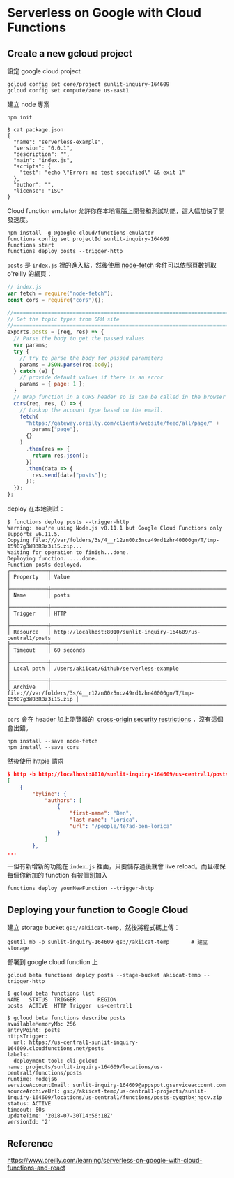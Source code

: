 # Serverless on Google with Cloud Functions

## Create a new gcloud project

設定 google cloud project

```shell
gcloud config set core/project sunlit-inquiry-164609
gcloud config set compute/zone us-east1
```

建立 node 專案

```shell
npm init
```

```shell
$ cat package.json 
{
  "name": "serverless-example",
  "version": "0.0.1",
  "description": "",
  "main": "index.js",
  "scripts": {
    "test": "echo \"Error: no test specified\" && exit 1"
  },
  "author": "",
  "license": "ISC"
}
```

Cloud function emulator 允許你在本地電腦上開發和測試功能，這大幅加快了開發速度。

```shell
npm install -g @google-cloud/functions-emulator
functions config set projectId sunlit-inquiry-164609
functions start
functions deploy posts --trigger-http
```

`posts` 是 `index.js` 裡的進入點，然後使用 [node-fetch](https://www.npmjs.com/package/node-fetch) 套件可以依照頁數抓取 o'reilly 的網頁：

```js
// index.js
var fetch = require("node-fetch");
const cors = require("cors")();

//===========================================================================
// Get the topic types from ORM site
//===========================================================================
exports.posts = (req, res) => {
  // Parse the body to get the passed values
  var params;
  try {
    // try to parse the body for passed parameters
    params = JSON.parse(req.body);
  } catch (e) {
    // provide default values if there is an error
    params = { page: 1 };
  }
  // Wrap function in a CORS header so is can be called in the browser
  cors(req, res, () => {
    // Lookup the account type based on the email.
    fetch(
      "https://gateway.oreilly.com/clients/website/feed/all/page/" +
        params["page"],
      {}
    )
      .then(res => {
        return res.json();
      })
      .then(data => {
        res.send(data["posts"]);
      });
  });
};
```

deploy 在本地測試：

```shell
$ functions deploy posts --trigger-http
Warning: You're using Node.js v8.11.1 but Google Cloud Functions only supports v6.11.5.
Copying file:///var/folders/3s/4__r12zn00z5ncz49rd1zhr40000gn/T/tmp-15907g3W83RBz3i15.zip...
Waiting for operation to finish...done.
Deploying function......done.
Function posts deployed.
┌────────────┬───────────────────────────────────────────────────────────────────────────────────┐
│ Property   │ Value                                                                             │
├────────────┼───────────────────────────────────────────────────────────────────────────────────┤
│ Name       │ posts                                                                             │
├────────────┼───────────────────────────────────────────────────────────────────────────────────┤
│ Trigger    │ HTTP                                                                              │
├────────────┼───────────────────────────────────────────────────────────────────────────────────┤
│ Resource   │ http://localhost:8010/sunlit-inquiry-164609/us-central1/posts                     │
├────────────┼───────────────────────────────────────────────────────────────────────────────────┤
│ Timeout    │ 60 seconds                                                                        │
├────────────┼───────────────────────────────────────────────────────────────────────────────────┤
│ Local path │ /Users/akiicat/Github/serverless-example                                          │
├────────────┼───────────────────────────────────────────────────────────────────────────────────┤
│ Archive    │ file:///var/folders/3s/4__r12zn00z5ncz49rd1zhr40000gn/T/tmp-15907g3W83RBz3i15.zip │
└────────────┴───────────────────────────────────────────────────────────────────────────────────┘
```

 `cors` 會在 header 加上瀏覽器的  [cross-origin security restrictions](https://developer.mozilla.org/en-US/docs/Web/HTTP/Access_control_CORS) ，沒有這個會出錯。

 ```shell
npm install --save node-fetch
npm install --save cors
 ```

然後使用 httpie 請求

```json
$ http -b http://localhost:8010/sunlit-inquiry-164609/us-central1/posts page=1
[
    {
        "byline": {
            "authors": [
                {
                    "first-name": "Ben",
                    "last-name": "Lorica",
                    "url": "/people/4e7ad-ben-lorica"
                }
            ]
        },
...
```

一但有新增新的功能在 `index.js` 裡面，只要儲存過後就會 live reload。而且確保每個你新加的 function 有被個別加入

```shell
functions deploy yourNewFunction --trigger-http
```

## Deploying your function to Google Cloud

建立 storage bucket `gs://akiicat-temp`，然後將程式碼上傳：

```shell
gsutil mb -p sunlit-inquiry-164609 gs://akiicat-temp       # 建立 storage
```

部署到 google cloud function 上

```shell
gcloud beta functions deploy posts --stage-bucket akiicat-temp --trigger-http
```

```shell
$ gcloud beta functions list
NAME   STATUS  TRIGGER       REGION
posts  ACTIVE  HTTP Trigger  us-central1

$ gcloud beta functions describe posts
availableMemoryMb: 256
entryPoint: posts
httpsTrigger:
  url: https://us-central1-sunlit-inquiry-164609.cloudfunctions.net/posts
labels:
  deployment-tool: cli-gcloud
name: projects/sunlit-inquiry-164609/locations/us-central1/functions/posts
runtime: nodejs6
serviceAccountEmail: sunlit-inquiry-164609@appspot.gserviceaccount.com
sourceArchiveUrl: gs://akiicat-temp/us-central1-projects/sunlit-inquiry-164609/locations/us-central1/functions/posts-cyqgtbxjhgcv.zip
status: ACTIVE
timeout: 60s
updateTime: '2018-07-30T14:56:18Z'
versionId: '2'
```



## Reference

https://www.oreilly.com/learning/serverless-on-google-with-cloud-functions-and-react